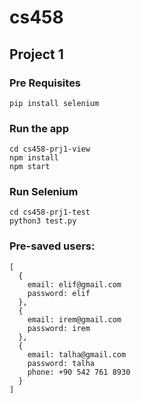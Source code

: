 
# cs458

## Project 1

### Pre Requisites
```
pip install selenium
```


### Run the app
```
cd cs458-prj1-view
npm install
npm start
```

### Run Selenium
```
cd cs458-prj1-test
python3 test.py
```


### Pre-saved users:
```
[
  {
    email: elif@gmail.com
    password: elif
  },
  {
    email: irem@gmail.com
    password: irem
  },
  {
    email: talha@gmail.com
    password: talha
    phone: +90 542 761 8930
  }
]
```
